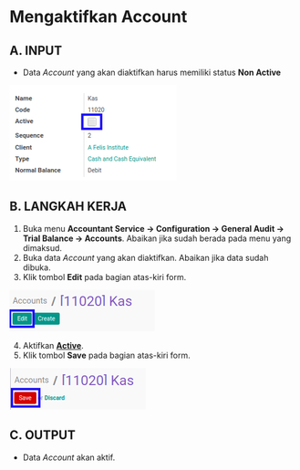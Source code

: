 # Mengaktifkan Account

## A. INPUT

* Data *Account* yang akan diaktifkan harus memiliki status **Non Active**

![](../../../img/account/status-non-active.png)

## B. LANGKAH KERJA

1. Buka menu **Accountant Service -> Configuration -> General Audit -> Trial Balance -> Accounts**. Abaikan jika sudah berada pada menu yang dimaksud.
2. Buka data *Account* yang akan diaktifkan. Abaikan jika data sudah dibuka.
3. Klik tombol **Edit** pada bagian atas-kiri form.

![](../../../img/account/tombol-edit.png)

4. Aktifkan **[Active](./penjelasan.md#field-active)**.
5. Klik tombol **Save** pada bagian atas-kiri form.

![](../../../img/account/tombol-simpan-modifikasi.png)

## C. OUTPUT

* Data *Account* akan aktif.
